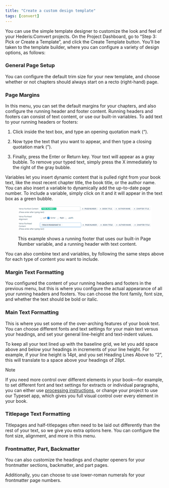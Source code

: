 ```yaml
---
title: "Create a custom design template"
tags: [convert]
---
```

 
<html><body><section data-type="chapter" class="hsecchapter" data-hederis-type="hsecchapter" id="convert-template-designer" data-pi-attrs="id: convert-template-designer; data-tags: convert;" role="doc-chapter" data-tags="convert" data-author-name=" " data-book-title=" " title="Create a custom design template"><p class="hblkp" data-hederis-type="hblkp" id="pCMqhx2rR">You can use the simple template designer to customize the look and feel of your Hederis:Comvert projects. On the Project Dashboard, go to &#8220;Step 3: Pick or Create a Template&#8221;, and click the Create Template button. You&#8217;ll be taken to the template builder, where you can configure a variety of design options, as follows:</p><section class="hwprsubsection" data-hederis-type="hwprsubsection" id="pT6NsYCVg" data-type="subsection" title="General Page Setup"><h1 data-hederis-type="hblktitle" class="hblktitle" id="pEFO35MxG">General Page Setup</h1><p class="hblkp" data-hederis-type="hblkp" id="pVDSQssqO">You can configure the default trim size for your new template, and choose whether or not chapters should always start on a recto (right-hand) page.</p></section><section class="hwprsubsection" data-hederis-type="hwprsubsection" id="pGdOq0WfL" data-type="subsection" title="Page Margins"><h1 data-hederis-type="hblktitle" class="hblktitle" id="pFaqnhSbc">Page Margins</h1><p class="hblkp" data-hederis-type="hblkp" id="pP7BKrK2N">In this menu, you can set the default margins for your chapters, and also configure the running header and footer content. Running headers and footers can consist of text content, or use our built-in variables. To add text to your running headers or footers:</p><ol class="hwprnumlist" data-hederis-type="hwprnumlist" id="pAIDGz39S"><li class="hblkoli" data-hederis-type="hblkoli" id="licQDDmIhw"><p class="hblkoli" data-hederis-type="hblklip" id="pTnyirHyH">Click inside the text box, and type an opening quotation mark (&#8220;).</p></li><li class="hblkoli" data-hederis-type="hblkoli" id="lihH4oGl8p"><p class="hblkoli" data-hederis-type="hblklip" id="pHbJwrFiN">Now type the text that you want to appear, and then type a closing quotation mark (&#8221;).</p></li><li class="hblkoli" data-hederis-type="hblkoli" id="lirVmsSVem"><p class="hblkoli" data-hederis-type="hblklip" id="pQhd361cX">Finally, press the Enter or Return key. Your text will appear as a gray bubble. To remove your typed text, simply press the X immediately to the right of the gray bubble.</p></li></ol><p class="hblkp" data-hederis-type="hblkp" id="p8HBX9mCY">Variables let you insert dynamic content that is pulled right from your book text, like the most recent chapter title, the book title, or the author name. You can also insert a variable to dynamically add the up-to-date page number. To include a variable, simply click on it and it will appear in the text box as a green bubble.</p><figure class="hwprfig" data-hederis-type="hwprfig" id="pIAfdplz8"><img data-hederis-type="hblkimg" class="hblkimg" id="pz9XL3bMn" src="/images/runheadfoot.png" data-img-src="/images/runheadfoot.png"/><p class="hblkcaption" data-hederis-type="hblkcaption" id="pOtflT5U5">This example shows a running footer that uses our built-in Page Number variable, and a running header with text content.</p></figure><p class="hblkp" data-hederis-type="hblkp" id="pCB70pR7K">You can also combine text and variables, by following the same steps above for each type of content you want to include.</p></section><section class="hwprsubsection" data-hederis-type="hwprsubsection" id="pyV9zfkl7" data-type="subsection" title="Margin Text Formatting"><h1 data-hederis-type="hblktitle" class="hblktitle" id="p1M9ZJnQ0">Margin Text Formatting</h1><p class="hblkp" data-hederis-type="hblkp" id="pE3lO8VoV">You configured the content of your running headers and footers in the previous menu, but this is where you configure the actual appearance of all your running headers and footers. You can choose the font family, font size, and whether the text should be bold or italic.</p></section><section class="hwprsubsection" data-hederis-type="hwprsubsection" id="pk0DyV9zp" data-type="subsection" title="Main Text Formatting"><h1 data-hederis-type="hblktitle" class="hblktitle" id="pKQFbenXu">Main Text Formatting</h1><p class="hblkp" data-hederis-type="hblkp" id="pV49oC9e4">This is where you set some of the over-arching features of your book text. You can choose different fonts and text settings for your main text versus your headings, and set your general line-height and text-indent values.</p><p class="hblkp" data-hederis-type="hblkp" id="phQ9hQXBz">To keep all your text lined up with the baseline grid, we let you add space above and below your headings in increments of your line height. For example, if your line height is 14pt, and you set Heading Lines Above to &#8220;2&#8221;, this will translate to a space above your headings of 28pt. </p><aside class="hwprbox box" data-hederis-type="hwprbox" id="ptmCWiFq4" data-type="sidebar"><p class="hblktype" data-hederis-type="hblktype" id="prgpNDoil">Note</p><p class="hblkp" data-hederis-type="hblkp" id="po5ljLsDr">If you need more control over different elements in your book&#8212;for example, to set different font and text settings for extracts or individual paragraphs, you can either use <a href="{% link _docs/custom-design.md %}" class="hspana" data-hederis-type="hspana" id="peuEH1kNn">processing instructions</a>, or change your project to use our Typeset app, which gives you full visual control over every element in your book.</p></aside></section><section class="hwprsubsection" data-hederis-type="hwprsubsection" id="pkPeD4SIJ" data-type="subsection" title="Titlepage Text Formatting"><h1 data-hederis-type="hblktitle" class="hblktitle" id="piRHGjAcP">Titlepage Text Formatting</h1><p class="hblkp" data-hederis-type="hblkp" id="pUaTdnGP2">Titlepages and half-titlepages often need to be laid out differently than the rest of your text, so we give you extra options here. You can configure the font size, alignment, and more in this menu.</p></section><section class="hwprsubsection" data-hederis-type="hwprsubsection" id="pAwOQC4du" data-type="subsection" title="Frontmatter, Part, Backmatter"><h1 data-hederis-type="hblktitle" class="hblktitle" id="pf3U9WTIg">Frontmatter, Part, Backmatter</h1><p class="hblkp" data-hederis-type="hblkp" id="pqQAM2WFY">You can also customize the headings and chapter openers for your frontmatter sections, backmatter, and part pages.</p><p class="hblkp" data-hederis-type="hblkp" id="ptm6yl09O">Additionally, you can choose to use lower-roman numerals for your frontmatter page numbers.</p></section></section></body></html>
